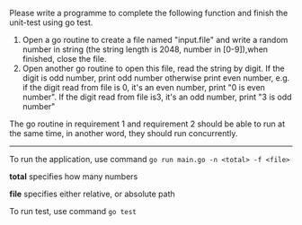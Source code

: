 Please write a programme to complete the following function and finish the unit-test using go test.

1. Open a go routine to create a file named "input.file" and write a random number in string
   (the string length is 2048, number in [0-9]),when finished, close the file.
2. Open another go routine to open this file, read the string by digit. If the digit is odd number,
   print odd number otherwise print even number, e.g. if the digit read from file is 0, it's an even number,
   print "0 is even number". If the digit read from file is3, it's an odd number, print "3 is odd number"

The go routine in requirement 1 and requirement 2 should be able to run at the same time, in another word,
they should run concurrently.

------------------------------------------------------------------------------------------------------------

To run the application, use command `go run main.go -n <total> -f <file>`

**total** specifies how many numbers

**file** specifies either relative, or absolute path

To run test, use command `go test`